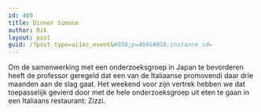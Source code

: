 ```yaml
---
id: 469
title: Dinner Simone
author: Rik
layout: post
guid: /?post_type=ai1ec_event&#038;p=469&#038;instance_id=
---
```

Om de samenwerking met een onderzoeksgroep in Japan te bevorderen heeft de professor geregeld dat een van de Italiaanse promovendi daar drie maanden aan de slag gaat. Het weekend voor zijn vertrek hebben we dat toepasselijk gevierd door met de hele onderzoeksgroep uit eten te gaan in een Italiaans restaurant: Zizzi.